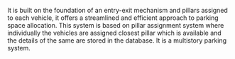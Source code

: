 It is built on the foundation of an entry-exit mechanism and pillars assigned to each vehicle, it offers a streamlined and efficient approach to parking space allocation.
This system is based on pillar assignment system where individually the vehicles are assigned closest pillar which is available and the details of the same are stored in the database.
It is a multistory parking system.
